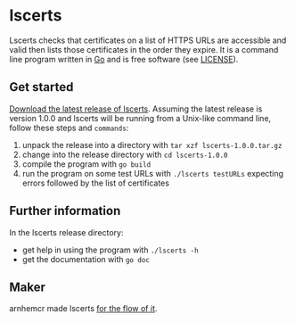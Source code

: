 # lscerts

Lscerts checks that certificates on a list of HTTPS URLs are
accessible and valid then lists those certificates in the order they expire.
It is a command line program written in
[Go](https://en.wikipedia.org/wiki/Go_\(programming_language\))
and is free software (see [LICENSE](LICENSE)).

## Get started

[Download the latest release of lscerts](https://github.com/arnhemcr/lscerts/releases/latest/).
Assuming the latest release is version 1.0.0 and
lscerts will be running from a Unix-like command line,
follow these steps and `commands`:

1. unpack the release into a directory with `tar xzf lscerts-1.0.0.tar.gz`
2. change into the release directory with `cd lscerts-1.0.0`
3. compile the program with `go build`
4. run the program on some test URLs with `./lscerts testURLs`
   expecting errors followed by the list of certificates

## Further information

In the lscerts release directory:

* get help in using the program with `./lscerts -h`
* get the documentation with `go doc`

## Maker

arnhemcr made lscerts
[for the flow of it](https://en.wikipedia.org/wiki/Flow_%28psychology%29).
